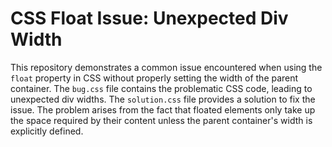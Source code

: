 # CSS Float Issue: Unexpected Div Width

This repository demonstrates a common issue encountered when using the `float` property in CSS without properly setting the width of the parent container. The `bug.css` file contains the problematic CSS code, leading to unexpected div widths.  The `solution.css` file provides a solution to fix the issue.  The problem arises from the fact that floated elements only take up the space required by their content unless the parent container's width is explicitly defined. 